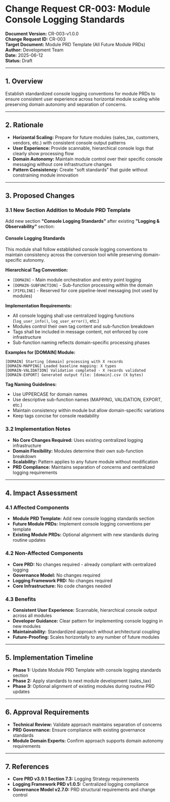 # Change Request CR-003: Module Console Logging Standards

**Document Version:** CR-003-v1.0.0  
**Change Request ID:** CR-003  
**Target Document:** Module PRD Template (All Future Module PRDs)  
**Author:** Development Team  
**Date:** 2025-06-12  
**Status:** Draft  

---

## 1. Overview
Establish standardized console logging conventions for module PRDs to ensure consistent user experience across horizontal module scaling while preserving domain autonomy and separation of concerns.

---

## 2. Rationale
- **Horizontal Scaling:** Prepare for future modules (sales_tax, customers, vendors, etc.) with consistent console output patterns
- **User Experience:** Provide scannable, hierarchical console logs that clearly show processing flow
- **Domain Autonomy:** Maintain module control over their specific console messaging without core infrastructure changes
- **Pattern Consistency:** Create "soft standards" that guide without constraining module innovation

---

## 3. Proposed Changes

### 3.1 New Section Addition to Module PRD Template
Add new section **"Console Logging Standards"** after existing **"Logging & Observability"** section:

#### Console Logging Standards
This module shall follow established console logging conventions to maintain consistency across the conversion tool while preserving domain-specific autonomy.

**Hierarchical Tag Convention:**
- `[DOMAIN]` - Main module orchestration and entry point logging
- `[DOMAIN-SUBFUNCTION]` - Sub-function processing within the domain
- `[PIPELINE]` - Reserved for core pipeline-level messaging (not used by modules)

**Implementation Requirements:**
- All console logging shall use centralized logging functions (`log_user_info()`, `log_user_error()`, etc.)
- Modules control their own tag content and sub-function breakdown
- Tags shall be included in message content, not enforced by core infrastructure
- Sub-function naming reflects domain-specific processing phases

**Examples for [DOMAIN] Module:**
```
[DOMAIN] Starting [domain] processing with X records
[DOMAIN-MAPPING] Loaded baseline mapping: X types
[DOMAIN-VALIDATION] Validation completed - X records validated  
[DOMAIN-EXPORT] Generated output file: [domain].csv (X bytes)
```

**Tag Naming Guidelines:**
- Use UPPERCASE for domain names
- Use descriptive sub-function names (MAPPING, VALIDATION, EXPORT, etc.)
- Maintain consistency within module but allow domain-specific variations
- Keep tags concise for console readability

### 3.2 Implementation Notes
- **No Core Changes Required:** Uses existing centralized logging infrastructure
- **Domain Flexibility:** Modules determine their own sub-function breakdown
- **Scalability:** Pattern applies to any future module without modification
- **PRD Compliance:** Maintains separation of concerns and centralized logging requirements

---

## 4. Impact Assessment

### 4.1 Affected Components
- **Module PRD Template:** Add new console logging standards section
- **Future Module PRDs:** Implement console logging conventions per template
- **Existing Module PRDs:** Optional alignment with new standards during routine updates

### 4.2 Non-Affected Components
- **Core PRD:** No changes required - already compliant with centralized logging
- **Governance Model:** No changes required
- **Logging Framework PRD:** No changes required
- **Core Infrastructure:** No code changes needed

### 4.3 Benefits
- **Consistent User Experience:** Scannable, hierarchical console output across all modules
- **Developer Guidance:** Clear pattern for implementing console logging in new modules
- **Maintainability:** Standardized approach without architectural coupling
- **Future-Proofing:** Scales horizontally to any number of future modules

---

## 5. Implementation Timeline
- **Phase 1:** Update Module PRD Template with console logging standards section
- **Phase 2:** Apply standards to next module development (sales_tax)
- **Phase 3:** Optional alignment of existing modules during routine PRD updates

---

## 6. Approval Requirements
- **Technical Review:** Validate approach maintains separation of concerns
- **PRD Governance:** Ensure compliance with existing governance standards
- **Module Domain Experts:** Confirm approach supports domain autonomy requirements

---

## 7. References
- **Core PRD v3.9.1 Section 7.3:** Logging Strategy requirements
- **Logging Framework PRD v1.0.5:** Centralized logging compliance
- **Governance Model v2.7.0:** PRD structural requirements and change control